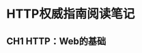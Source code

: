 <!--
 * @Descripttion: 
 * @version: 
 * @Author: ErCHen
 * @Date: 2020-04-10 20:56:47
 * @LastEditTime: 2020-04-10 20:59:11
 -->

# HTTP权威指南阅读笔记

## CH1 HTTP：Web的基础
